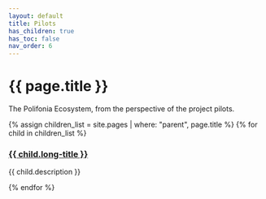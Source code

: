 ```yaml
---
layout: default
title: Pilots
has_children: true
has_toc: false
nav_order: 6
---
```


# {{ page.title }}

The Polifonia Ecosystem, from the perspective of the project pilots.

{% assign children_list = site.pages | where: "parent", page.title %}
{% for child in children_list %}
### <a href="{{ child.url | absolute_url }}">{{ child.long-title }}</a>
{{ child.description }}

{% endfor %}

